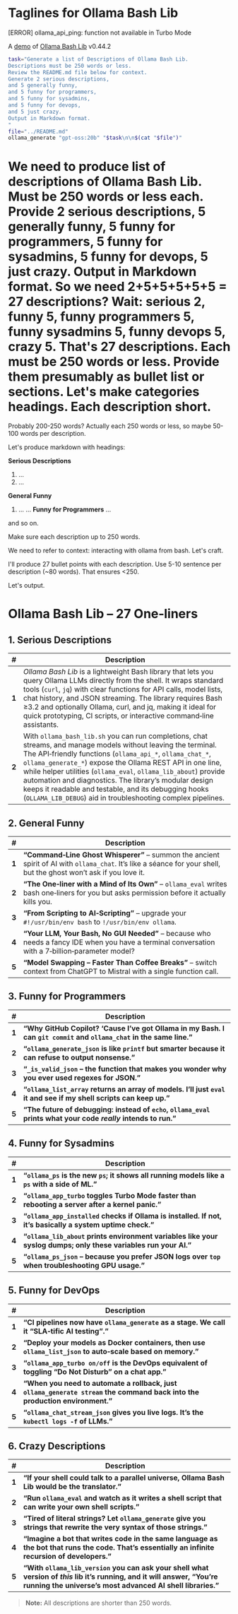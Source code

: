 # Taglines for Ollama Bash Lib
[ERROR] ollama_api_ping: function not available in Turbo Mode

A [demo](../README.md#demos) of [Ollama Bash Lib](https://github.com/attogram/ollama-bash-lib) v0.44.2


```bash
task="Generate a list of Descriptions of Ollama Bash Lib.
Descriptions must be 250 words or less.
Review the README.md file below for context.
Generate 2 serious descriptions,
and 5 generally funny,
and 5 funny for programmers,
and 5 funny for sysadmins,
and 5 funny for devops,
and 5 just crazy.
Output in Markdown format.
"
file="../README.md"
ollama_generate "gpt-oss:20b" "$task\n\n$(cat "$file")"
```
# <thinking>
# We need to produce list of descriptions of Ollama Bash Lib. Must be 250 words or less each. Provide 2 serious descriptions, 5 generally funny, 5 funny for programmers, 5 funny for sysadmins, 5 funny for devops, 5 just crazy. Output in Markdown format. So we need 2+5+5+5+5+5 = 27 descriptions? Wait: serious 2, funny 5, funny programmers 5, funny sysadmins 5, funny devops 5, crazy 5. That's 27 descriptions. Each must be 250 words or less. Provide them presumably as bullet list or sections. Let's make categories headings. Each description short.

Probably 200-250 words? Actually each 250 words or less, so maybe 50-100 words per description.

Let's produce markdown with headings:

**Serious Descriptions**

1. ...
2. ...

**General Funny**

1. ...
...
**Funny for Programmers**
...

and so on.

Make sure each description up to 250 words.

We need to refer to context: interacting with ollama from bash. Let's craft.

I'll produce 27 bullet points with each description. Use 5-10 sentence per description (~80 words). That ensures <250.

Let's output.
# </thinking>

# Ollama Bash Lib – 27 One‑liners

## 1. Serious Descriptions

| # | Description |
|---|-------------|
| **1** | *Ollama Bash Lib* is a lightweight Bash library that lets you query Ollama LLMs directly from the shell. It wraps standard tools (`curl`, `jq`) with clear functions for API calls, model lists, chat history, and JSON streaming. The library requires Bash ≥3.2 and optionally Ollama, curl, and jq, making it ideal for quick prototyping, CI scripts, or interactive command‑line assistants. |
| **2** | With `ollama_bash_lib.sh` you can run completions, chat streams, and manage models without leaving the terminal. The API‑friendly functions (`ollama_api_*`, `ollama_chat_*`, `ollama_generate_*`) expose the Ollama REST API in one line, while helper utilities (`ollama_eval`, `ollama_lib_about`) provide automation and diagnostics. The library’s modular design keeps it readable and testable, and its debugging hooks (`OLLAMA_LIB_DEBUG`) aid in troubleshooting complex pipelines. |

## 2. General Funny

| # | Description |
|---|-------------|
| **1** | **“Command‑Line Ghost Whisperer”** – summon the ancient spirit of AI with `ollama_chat`. It’s like a séance for your shell, but the ghost won’t ask if you love it. |
| **2** | **“The One‑liner with a Mind of Its Own”** – `ollama_eval` writes bash one‑liners for you but asks permission before it actually kills you. |
| **3** | **“From Scripting to AI‑Scripting”** – upgrade your `#!/usr/bin/env bash` to `!/usr/bin/env ollama`. |
| **4** | **“Your LLM, Your Bash, No GUI Needed”** – because who needs a fancy IDE when you have a terminal conversation with a 7‑billion‑parameter model? |
| **5** | **“Model Swapping – Faster Than Coffee Breaks”** – switch context from ChatGPT to Mistral with a single function call. |

## 3. Funny for Programmers

| # | Description |
|---|-------------|
| **1** | **“Why GitHub Copilot? ‘Cause I’ve got Ollama in my Bash. I can `git commit` and `ollama_chat` in the same line.”** |
| **2** | **“`ollama_generate_json` is like `printf` but smarter because it can refuse to output nonsense.”** |
| **3** | **“`_is_valid_json` – the function that makes you wonder why you ever used regexes for JSON.”** |
| **4** | **“`ollama_list_array` returns an array of models. I’ll just `eval` it and see if my shell scripts can keep up.”** |
| **5** | **“The future of debugging: instead of `echo`, `ollama_eval` prints what your code *really* intends to run.”** |

## 4. Funny for Sysadmins

| # | Description |
|---|-------------|
| **1** | **“`ollama_ps` is the new `ps`; it shows all running models like a `ps` with a side of ML.”** |
| **2** | **“`ollama_app_turbo` toggles Turbo Mode faster than rebooting a server after a kernel panic.”** |
| **3** | **“`ollama_app_installed` checks if Ollama is installed. If not, it’s basically a system uptime check.”** |
| **4** | **“`ollama_lib_about` prints environment variables like your syslog dumps; only these variables run your AI.”** |
| **5** | **“`ollama_ps_json` – because you prefer JSON logs over `top` when troubleshooting GPU usage.”** |

## 5. Funny for DevOps

| # | Description |
|---|-------------|
| **1** | **“CI pipelines now have `ollama_generate` as a stage. We call it “SLA‑tific AI testing”.”** |
| **2** | **“Deploy your models as Docker containers, then use `ollama_list_json` to auto‑scale based on memory.”** |
| **3** | **“`ollama_app_turbo on/off` is the DevOps equivalent of toggling “Do Not Disturb” on a chat app.”** |
| **4** | **“When you need to automate a rollback, just `ollama_generate stream` the command back into the production environment.”** |
| **5** | **“`ollama_chat_stream_json` gives you live logs. It’s the `kubectl logs -f` of LLMs.”** |

## 6. Crazy Descriptions

| # | Description |
|---|-------------|
| **1** | **“If your shell could talk to a parallel universe, Ollama Bash Lib would be the translator.”** |
| **2** | **“Run `ollama_eval` and watch as it writes a shell script that can write your own shell scripts.”** |
| **3** | **“Tired of literal strings? Let `ollama_generate` give you strings that rewrite the very syntax of those strings.”** |
| **4** | **“Imagine a bot that writes code in the same language as the bot that runs the code. That’s essentially an infinite recursion of developers.”** |
| **5** | **“With `ollama_lib_version` you can ask your shell what version of *this* lib it’s running, and it will answer, “You’re running the universe’s most advanced AI shell libraries.”** |

> **Note:** All descriptions are shorter than 250 words.
